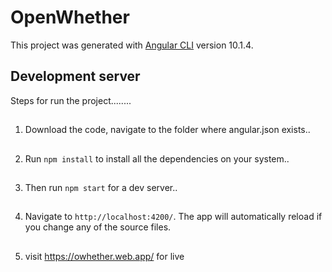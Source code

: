 # OpenWhether

This project was generated with [Angular CLI](https://github.com/angular/angular-cli) version 10.1.4.

## Development server
Steps for run the project........
##
1. Download the code, navigate to the folder where angular.json exists..
##
2. Run `npm install` to install all the dependencies on your system..
##
3. Then run `npm start` for a dev server.. 
##
4. Navigate to `http://localhost:4200/`. The app will automatically reload if you change any of the source files.
##
5. visit https://owhether.web.app/ for live
